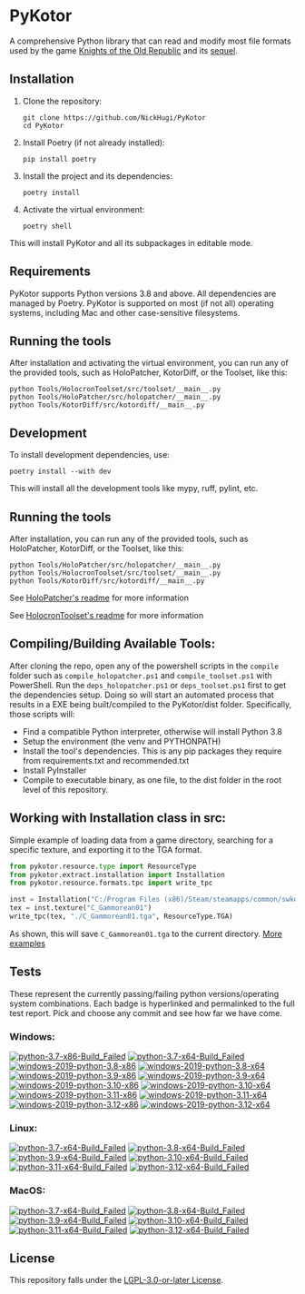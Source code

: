 
PyKotor
=======
A comprehensive Python library that can read and modify most file formats used by the game [Knights of the Old Republic](https://en.wikipedia.org/wiki/Star_Wars:_Knights_of_the_Old_Republic_(video_game)) and its [sequel](https://en.wikipedia.org/wiki/Star_Wars_Knights_of_the_Old_Republic_II:_The_Sith_Lords).

## Installation

1. Clone the repository:
   ```
   git clone https://github.com/NickHugi/PyKotor
   cd PyKotor
   ```

2. Install Poetry (if not already installed):
   ```
   pip install poetry
   ```

3. Install the project and its dependencies:
   ```
   poetry install
   ```

4. Activate the virtual environment:
   ```
   poetry shell
   ```

This will install PyKotor and all its subpackages in editable mode.

## Requirements
PyKotor supports Python versions 3.8 and above. All dependencies are managed by Poetry.
PyKotor is supported on most (if not all) operating systems, including Mac and other case-sensitive filesystems.

## Running the tools

After installation and activating the virtual environment, you can run any of the provided tools, such as HoloPatcher, KotorDiff, or the Toolset, like this:

```
python Tools/HolocronToolset/src/toolset/__main__.py
python Tools/HoloPatcher/src/holopatcher/__main__.py
python Tools/KotorDiff/src/kotordiff/__main__.py
```

## Development

To install development dependencies, use:

```
poetry install --with dev
```

This will install all the development tools like mypy, ruff, pylint, etc.

## Running the tools

After installation, you can run any of the provided tools, such as HoloPatcher, KotorDiff, or the Toolset, like this:

```
python Tools/HoloPatcher/src/holopatcher/__main__.py
python Tools/HolocronToolset/src/toolset/__main__.py
python Tools/KotorDiff/src/kotordiff/__main__.py
```

See [HoloPatcher's readme](https://github.com/NickHugi/PyKotor/tree/master/Tools/HoloPatcher#readme) for more information

See [HolocronToolset's readme](https://github.com/NickHugi/PyKotor/tree/master/Tools/HolocronToolset#readme) for more information

## Compiling/Building Available Tools:
After cloning the repo, open any of the powershell scripts in the `compile` folder such as `compile_holopatcher.ps1` and `compile_toolset.ps1` with PowerShell. Run the `deps_holopatcher.ps1` or `deps_toolset.ps1` first to get the dependencies setup. Doing so will start an automated process that results in a EXE being built/compiled to the PyKotor/dist folder. Specifically, those scripts will:
- Find a compatible Python interpreter, otherwise will install Python 3.8
- Setup the environment (the venv and PYTHONPATH)
- Install the tool's dependencies. This is any pip packages they require from requirements.txt and recommended.txt
- Install PyInstaller
- Compile to executable binary, as one file, to the dist folder in the root level of this repository.


## Working with Installation class in src:
Simple example of loading data from a game directory, searching for a specific texture, and exporting it to the TGA format.
```python
from pykotor.resource.type import ResourceType
from pykotor.extract.installation import Installation
from pykotor.resource.formats.tpc import write_tpc

inst = Installation("C:/Program Files (x86)/Steam/steamapps/common/swkotor")
tex = inst.texture("C_Gammorean01")
write_tpc(tex, "./C_Gammorean01.tga", ResourceType.TGA)
```
As shown, this will save `C_Gammorean01.tga` to the current directory.
[More examples](https://github.com/NickHugi/PyKotor/blob/master/Libraries/PyKotor/docs/installation.md)

## Tests

These represent the currently passing/failing python versions/operating system combinations. Each badge is hyperlinked and permalinked to the full test report. Pick and choose any commit and see how far we have come.

### Windows:

<!-- WINDOWS-BADGES-START -->
[![python-3.7-x86-Build_Failed](https://img.shields.io/badge/python--3.7--x86_Build_Failed-lightgrey)](https://github.com/th3w1zard1/PyKotor/actions/runs/13234059619)
[![python-3.7-x64-Build_Failed](https://img.shields.io/badge/python--3.7--x64_Build_Failed-lightgrey)](https://github.com/th3w1zard1/PyKotor/actions/runs/13234059619)
[![windows-2019-python-3.8-x86](https://img.shields.io/badge/build-python--3.8--x86_Passing_693-brightgreen?style=plastic&logo=simple-icons&logoColor=%23FF5e34&label=212&labelColor=%23c71818&color=%232f991a)](https://htmlpreview.github.io/?https://github.com/th3w1zard1/PyKotor/blob/a802eb87c07492e0b3336c9bacb9fd3fa675cb1d/tests/results/4fb08cf29f726a1965147ca6df4197127b306da7/pytest_report_windows-2019_python_3.8_x86/pytest_report.html)
[![windows-2019-python-3.8-x64](https://img.shields.io/badge/build-python--3.8--x64_Passing_693-brightgreen?style=plastic&logo=simple-icons&logoColor=%23FF5e34&label=212&labelColor=%23c71818&color=%232f991a)](https://htmlpreview.github.io/?https://github.com/th3w1zard1/PyKotor/blob/a802eb87c07492e0b3336c9bacb9fd3fa675cb1d/tests/results/4fb08cf29f726a1965147ca6df4197127b306da7/pytest_report_windows-2019_python_3.8_x64/pytest_report.html)
[![windows-2019-python-3.9-x86](https://img.shields.io/badge/build-python--3.9--x86_Passing_692-brightgreen?style=plastic&logo=simple-icons&logoColor=%23FF5e34&label=213&labelColor=%23c71818&color=%232f991a)](https://htmlpreview.github.io/?https://github.com/th3w1zard1/PyKotor/blob/a802eb87c07492e0b3336c9bacb9fd3fa675cb1d/tests/results/4fb08cf29f726a1965147ca6df4197127b306da7/pytest_report_windows-2019_python_3.9_x86/pytest_report.html)
[![windows-2019-python-3.9-x64](https://img.shields.io/badge/build-python--3.9--x64_Passing_692-brightgreen?style=plastic&logo=simple-icons&logoColor=%23FF5e34&label=213&labelColor=%23c71818&color=%232f991a)](https://htmlpreview.github.io/?https://github.com/th3w1zard1/PyKotor/blob/a802eb87c07492e0b3336c9bacb9fd3fa675cb1d/tests/results/4fb08cf29f726a1965147ca6df4197127b306da7/pytest_report_windows-2019_python_3.9_x64/pytest_report.html)
[![windows-2019-python-3.10-x86](https://img.shields.io/badge/build-python--3.10--x86_Passing_692-brightgreen?style=plastic&logo=simple-icons&logoColor=%23FF5e34&label=213&labelColor=%23c71818&color=%232f991a)](https://htmlpreview.github.io/?https://github.com/th3w1zard1/PyKotor/blob/a802eb87c07492e0b3336c9bacb9fd3fa675cb1d/tests/results/4fb08cf29f726a1965147ca6df4197127b306da7/pytest_report_windows-2019_python_3.10_x86/pytest_report.html)
[![windows-2019-python-3.10-x64](https://img.shields.io/badge/build-python--3.10--x64_Passing_692-brightgreen?style=plastic&logo=simple-icons&logoColor=%23FF5e34&label=213&labelColor=%23c71818&color=%232f991a)](https://htmlpreview.github.io/?https://github.com/th3w1zard1/PyKotor/blob/a802eb87c07492e0b3336c9bacb9fd3fa675cb1d/tests/results/4fb08cf29f726a1965147ca6df4197127b306da7/pytest_report_windows-2019_python_3.10_x64/pytest_report.html)
[![windows-2019-python-3.11-x86](https://img.shields.io/badge/build-python--3.11--x86_Passing_690-brightgreen?style=plastic&logo=simple-icons&logoColor=%23FF5e34&label=215&labelColor=%23c71818&color=%232f991a)](https://htmlpreview.github.io/?https://github.com/th3w1zard1/PyKotor/blob/a802eb87c07492e0b3336c9bacb9fd3fa675cb1d/tests/results/4fb08cf29f726a1965147ca6df4197127b306da7/pytest_report_windows-2019_python_3.11_x86/pytest_report.html)
[![windows-2019-python-3.11-x64](https://img.shields.io/badge/build-python--3.11--x64_Passing_690-brightgreen?style=plastic&logo=simple-icons&logoColor=%23FF5e34&label=215&labelColor=%23c71818&color=%232f991a)](https://htmlpreview.github.io/?https://github.com/th3w1zard1/PyKotor/blob/a802eb87c07492e0b3336c9bacb9fd3fa675cb1d/tests/results/4fb08cf29f726a1965147ca6df4197127b306da7/pytest_report_windows-2019_python_3.11_x64/pytest_report.html)
[![windows-2019-python-3.12-x86](https://img.shields.io/badge/build-python--3.12--x86_Passing_648-brightgreen?style=plastic&logo=simple-icons&logoColor=%23FF5e34&label=257&labelColor=%23c71818&color=%232f991a)](https://htmlpreview.github.io/?https://github.com/th3w1zard1/PyKotor/blob/a802eb87c07492e0b3336c9bacb9fd3fa675cb1d/tests/results/4fb08cf29f726a1965147ca6df4197127b306da7/pytest_report_windows-2019_python_3.12_x86/pytest_report.html)
[![windows-2019-python-3.12-x64](https://img.shields.io/badge/build-python--3.12--x64_Passing_648-brightgreen?style=plastic&logo=simple-icons&logoColor=%23FF5e34&label=257&labelColor=%23c71818&color=%232f991a)](https://htmlpreview.github.io/?https://github.com/th3w1zard1/PyKotor/blob/a802eb87c07492e0b3336c9bacb9fd3fa675cb1d/tests/results/4fb08cf29f726a1965147ca6df4197127b306da7/pytest_report_windows-2019_python_3.12_x64/pytest_report.html)
<!-- WINDOWS-BADGES-END -->

### Linux:

<!-- LINUX-BADGES-START -->
[![python-3.7-x64-Build_Failed](https://img.shields.io/badge/python--3.7--x64_Build_Failed-lightgrey)](https://github.com/th3w1zard1/PyKotor/actions/runs/13234059619)
[![python-3.8-x64-Build_Failed](https://img.shields.io/badge/python--3.8--x64_Build_Failed-lightgrey)](https://github.com/th3w1zard1/PyKotor/actions/runs/13234059619)
[![python-3.9-x64-Build_Failed](https://img.shields.io/badge/python--3.9--x64_Build_Failed-lightgrey)](https://github.com/th3w1zard1/PyKotor/actions/runs/13234059619)
[![python-3.10-x64-Build_Failed](https://img.shields.io/badge/python--3.10--x64_Build_Failed-lightgrey)](https://github.com/th3w1zard1/PyKotor/actions/runs/13234059619)
[![python-3.11-x64-Build_Failed](https://img.shields.io/badge/python--3.11--x64_Build_Failed-lightgrey)](https://github.com/th3w1zard1/PyKotor/actions/runs/13234059619)
[![python-3.12-x64-Build_Failed](https://img.shields.io/badge/python--3.12--x64_Build_Failed-lightgrey)](https://github.com/th3w1zard1/PyKotor/actions/runs/13234059619)
<!-- LINUX-BADGES-END -->

### MacOS:

<!-- MACOS-BADGES-START -->
[![python-3.7-x64-Build_Failed](https://img.shields.io/badge/python--3.7--x64_Build_Failed-lightgrey)](https://github.com/th3w1zard1/PyKotor/actions/runs/13234059619)
[![python-3.8-x64-Build_Failed](https://img.shields.io/badge/python--3.8--x64_Build_Failed-lightgrey)](https://github.com/th3w1zard1/PyKotor/actions/runs/13234059619)
[![python-3.9-x64-Build_Failed](https://img.shields.io/badge/python--3.9--x64_Build_Failed-lightgrey)](https://github.com/th3w1zard1/PyKotor/actions/runs/13234059619)
[![python-3.10-x64-Build_Failed](https://img.shields.io/badge/python--3.10--x64_Build_Failed-lightgrey)](https://github.com/th3w1zard1/PyKotor/actions/runs/13234059619)
[![python-3.11-x64-Build_Failed](https://img.shields.io/badge/python--3.11--x64_Build_Failed-lightgrey)](https://github.com/th3w1zard1/PyKotor/actions/runs/13234059619)
[![python-3.12-x64-Build_Failed](https://img.shields.io/badge/python--3.12--x64_Build_Failed-lightgrey)](https://github.com/th3w1zard1/PyKotor/actions/runs/13234059619)
<!-- MACOS-BADGES-END -->

## License
This repository falls under the [LGPL-3.0-or-later License](https://github.com/NickHugi/PyKotor/blob/master/LICENSE).













































